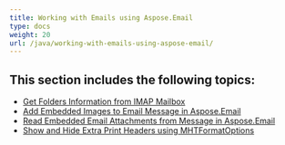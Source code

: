 ```yaml
---
title: Working with Emails using Aspose.Email
type: docs
weight: 20
url: /java/working-with-emails-using-aspose-email/
---
```


## **This section includes the following topics:**
- [Get Folders Information from IMAP Mailbox](/java/get-folders-information-from-imap-mailbox/)
- [Add Embedded Images to Email Message in Aspose.Email](/java/add-embedded-images-to-email-message-in-aspose-email)
- [Read Embedded Email Attachments from Message in Aspose.Email](/java/read-embedded-email-attachments-from-message-in-aspose-email)
- [Show and Hide Extra Print Headers using MHTFormatOptions](/java/show-and-hide-extra-print-headers-using-mhtformatoptions/)
